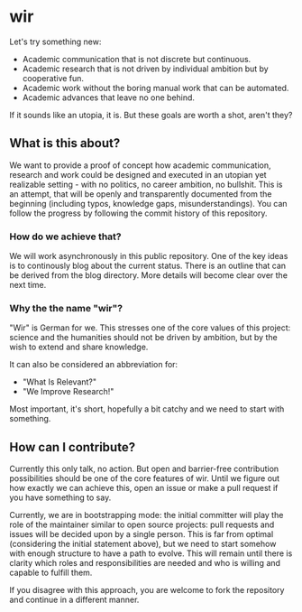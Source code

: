 # wir
Let's try something new:

* Academic communication that is not discrete but continuous.
* Academic research that is not driven by individual ambition but by cooperative fun.
* Academic work without the boring manual work that can be automated.
* Academic advances that leave no one behind.

If it sounds like an utopia, it is.
But these goals are worth a shot, aren't they?

## What is this about?

We want to provide a proof of concept
how academic communication, research and work
could be designed and executed in an utopian yet realizable setting - 
with no politics, no career ambition, no bullshit.
This is an attempt, that will be openly and transparently documented from the beginning
(including typos, knowledge gaps, misunderstandings).
You can follow the progress by following the commit history of this repository.

### How do we achieve that?
We will work asynchronously in this public repository.
One of the key ideas is
to continously blog about the current status.
There is an outline that can be derived from the blog directory.
More details will become clear over the next time.

### Why the the name "wir"?
"Wir" is German for we.
This stresses one of the core values of this project:
science and the humanities should not be driven by ambition,
but by the wish to extend and share knowledge.

It can also be considered an abbreviation for:
* "What Is Relevant?"
* "We Improve Research!"

Most important, it's short, hopefully a bit catchy and we need to start with something.

## How can I contribute?
Currently this only talk, no action.
But open and barrier-free contribution possibilities should be one of the core features of wir.
Until we figure out how exactly we can achieve this,
open an issue or make a pull request if you have something to say.

Currently, we are in bootstrapping mode:
the initial committer will play the role of the maintainer similar to open source projects:
pull requests and issues will be decided upon by a single person.
This is far from optimal (considering the initial statement above),
but we need to start somehow with enough structure to have a path to evolve.
This will remain until there is clarity which roles and responsibilities are needed
and who is willing and capable to fulfill them.

If you disagree with this approach, 
you are welcome to fork the repository and continue in a different manner.
